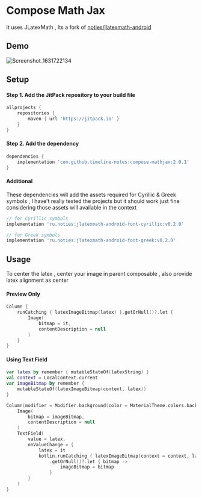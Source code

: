 # Compose Math Jax

It uses JLatexMath , Its a fork
of [noties/jlatexmath-android](https://github.com/noties/jlatexmath-android)

## Demo

![Screenshot_1631722134](https://user-images.githubusercontent.com/42442700/133469585-bb5a0a9e-5c47-4cda-806a-054c7a9ef22d.png)

## Setup

#### Step 1. Add the JitPack repository to your build file

```groovy
allprojects {
    repositories {
        maven { url 'https://jitpack.io' }
    }
}
```

#### Step 2. Add the dependency

```groovy
dependencies {
    implementation 'com.github.timeline-notes:compose-mathjax:2.0.1'
}
```

#### Additional

These dependencies will add the assets required for Cyrillic & Greek symbols , I have't really
tested the projects but it should work just fine considering those assets will available in the
context

```groovy
// for Cyrillic symbols
implementation 'ru.noties:jlatexmath-android-font-cyrillic:v0.2.0'

// for Greek symbols 
implementation 'ru.noties:jlatexmath-android-font-greek:v0.2.0'
```

## Usage

To center the latex , center your image in parent composable , also provide latex alignment as
center

#### Preview Only

```kotlin
Column {
    runCatching { latexImageBitmap(latex) }.getOrNull()?.let {
        Image(
            bitmap = it,
            contentDescription = null
        )
    }
}
```

#### Using Text Field

```kotlin
var latex by remember { mutableStateOf(latexString) }
val context = LocalContext.current
var imageBitmap by remember {
    mutableStateOf(latexImageBitmap(context, latex))
}

Column(modifier = Modifier.background(color = MaterialTheme.colors.background)) {
    Image(
        bitmap = imageBitmap,
        contentDescription = null
    )
    TextField(
        value = latex,
        onValueChange = {
            latex = it
            kotlin.runCatching { latexImageBitmap(context = context, latex) }
                .getOrNull()?.let { bitmap ->
                    imageBitmap = bitmap
                }
        }
    )
}
```

